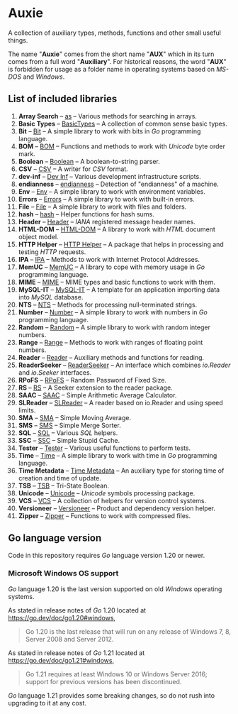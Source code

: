# Auxie

A collection of auxiliary types, methods, functions and other small useful 
things.  

The name "**Auxie**" comes from the short name "**AUX**" which in its turn comes 
from a full word "**Auxiliary**". For historical reasons, the word "**AUX**" 
is forbidden for usage as a folder name in operating systems based on _MS-DOS_ 
and _Windows_.  

## List of included libraries

1. **Array Search** – [as](as/ReadMe.md) – Various methods for searching in arrays.
2. **Basic Types** – [BasicTypes](BasicTypes/ReadMe.md) – A collection of common sense basic types.
3. **Bit** – [Bit](bit/ReadMe.md) – A simple library to work with bits in _Go_ programming language.
4. **BOM** – [BOM](BOM/ReadMe.md) – Functions and methods to work with _Unicode_ byte order mark.
5. **Boolean** – [Boolean](boolean/ReadMe.md) – A boolean-to-string parser.
6. **CSV** – [CSV](CSV/ReadMe.md) – A writer for _CSV_ format.
7. **dev-inf** – [Dev Inf](dev-inf/ReadMe.md) – Various development infrastructure scripts.
8. **endianness** – [endianness](endianness/ReadMe.md) – Detection of "endianness" of a machine.
9. **Env** – [Env](env/ReadMe.md) – A simple library to work with environment variables.
10. **Errors** – [Errors](errors/ReadMe.md) – A simple library to work with built-in errors.
11. **File** – [File](file/ReadMe.md) – A simple library to work with files and folders.
12. **hash** – [hash](hash/ReadMe.md) – Helper functions for hash sums.
13. **Header** – [Header](header/ReadMe.md) – _IANA_ registered message header names.
14. **HTML-DOM** – [HTML-DOM](HTML-DOM/ReadMe.md) – A library to work with _HTML_ document object model.
15. **HTTP Helper** – [HTTP Helper](http-helper/ReadMe.md) – A package that helps in processing and testing _HTTP_ requests.
16. **IPA** – [IPA](IPA/ReadMe.md) – Methods to work with Internet Protocol Addresses.
17. **MemUC** – [MemUC](MemUC/ReadMe.md) – A library to cope with memory usage in _Go_ programming language.
18. **MIME** – [MIME](MIME/ReadMe.md) – MIME types and basic functions to work with them.
19. **MySQL-IT** – [MySQL-IT](MySQL-IT/ReadMe.md) – A template for an application importing data into _MySQL_ database.
20. **NTS** – [NTS](NTS/ReadMe.md) – Methods for processing null-terminated strings.
21. **Number** – [Number](number/ReadMe.md) – A simple library to work with numbers in _Go_ programming language.
22. **Random** – [Random](random/ReadMe.md) – A simple library to work with random integer numbers.
23. **Range** – [Range](range/ReadMe.md) – Methods to work with ranges of floating point numbers.
24. **Reader** – [Reader](reader/ReadMe.md) – Auxiliary methods and functions for reading.
25. **ReaderSeeker** – [ReaderSeeker](ReaderSeeker/ReadMe.md) – An interface which combines _io.Reader_ and _io.Seeker_ interfaces.
26. **RPoFS** – [RPoFS](rpofs/ReadMe.md) – Random Password of Fixed Size.
27. **RS** – [RS](rs/ReadMe.md) – A Seeker extension to the reader package.
28. **SAAC** – [SAAC](SAAC/ReadMe.md) – Simple Arithmetic Average Calculator.
29. **SLReader** – [SLReader](SLReader/ReadMe.md) – A reader based on io.Reader and using speed limits.
30. **SMA** – [SMA](SMA/ReadMe.md) – Simple Moving Average.
31. **SMS** – [SMS](SMS/ReadMe.md) – Simple Merge Sorter.
32. **SQL** – [SQL](SQL/ReadMe.md) – Various _SQL_ helpers.
33. **SSC** – [SSC](SSC/ReadMe.md) – Simple Stupid Cache.
34. **Tester** – [Tester](tester/ReadMe.md) – Various useful functions to perform tests.
35. **Time** – [Time](time/ReadMe.md) – A simple library to work with time in _Go_ programming language.
36. **Time Metadata** – [Time Metadata](time-metadata/ReadMe.md) – An auxiliary type for storing time of creation and time of update.
37. **TSB** – [TSB](TSB/ReadMe.md) – Tri-State Boolean.
38. **Unicode** – [Unicode](unicode/ReadMe.md) – _Unicode_ symbols processing package.
39. **VCS** – [VCS](VCS/ReadMe.md) – A collection of helpers for version control systems.
40. **Versioneer** – [Versioneer](Versioneer/ReadMe.md) – Product and dependency version helper.
41. **Zipper** – [Zipper](zipper/ReadMe.md) – Functions to work with compressed files.

## Go language version

Code in this repository requires _Go_ language version 1.20 or newer.

### Microsoft Windows OS support

_Go_ language 1.20 is the last version supported on old _Windows_ operating 
systems.

As stated in release notes of _Go_ 1.20 located at 
https://go.dev/doc/go1.20#windows, 
> Go 1.20 is the last release that will run on any release of Windows 7, 8, 
> Server 2008 and Server 2012.

As stated in release notes of _Go_ 1.21 located at 
https://go.dev/doc/go1.21#windows,
> Go 1.21 requires at least Windows 10 or Windows Server 2016; support for 
> previous versions has been discontinued.

_Go_ language 1.21 provides some breaking changes, so do not rush into upgrading 
to it at any cost.
